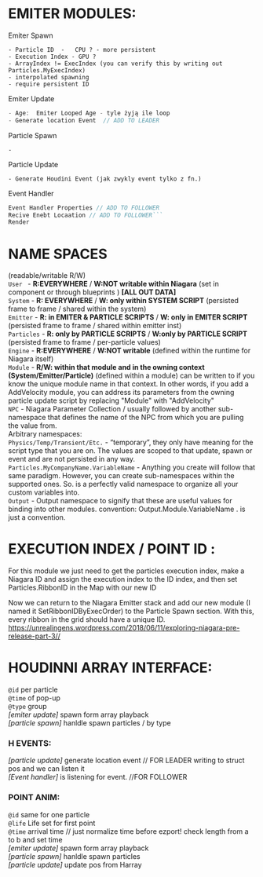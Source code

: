 # EMITER MODULES:
Emiter Spawn
``` 
- Particle ID  -   CPU ? - more persistent
- Execution Index - GPU ?
- ArrayIndex != ExecIndex (you can verify this by writing out Particles.MyExecIndex)
- interpolated spawning 
- require persistent ID
```
Emiter Update
```cpp
- Age:  Emiter Looped Age - tyle żyją ile loop
- Generate location Event  // ADD TO LEADER
```
Particle Spawn
```
-
```
Particle Update
```
- Generate Houdini Event (jak zwykly event tylko z fn.)

```
Event Handler
```cpp
Event Handler Properties // ADD TO FOLLOWER 
Recive Enebt Locaation // ADD TO FOLLOWER```
Render
```

# NAME SPACES  
(readable/writable  R/W)  
`User ` - **R:EVERYWHERE** / **W:NOT writable within Niagara** (set in component or through blueprints ) **[ALL OUT DATA]**   
`System` - **R: EVERYWHERE** / **W: only within SYSTEM SCRIPT** (persisted frame to frame / shared within the system)    
`Emitter` - **R: in EMITER & PARTICLE SCRIPTS** / **W: only in EMITER SCRIPT** (persisted frame to frame / shared within emitter inst)     
`Particles` - **R:  only by PARTICLE SCRIPTS** / **W:only by PARTICLE SCRIPT** (persisted frame to frame / per-particle values)    
`Engine` - **R:EVERYWHERE** / **W:NOT writable**  (defined within the runtime for Niagara itself)  
`Module` - **R/W: within that module and in the owning context (System/Emitter/Particle)** (defined within a module) can be written to if you know the unique module name in that context. In other words, if you add a AddVelocity module, you can address its parameters from the owning particle update script by replacing "Module" with "AddVelocity"    
`NPC` - Niagara Parameter Collection / usually followed by another sub-namespace that defines the name of the NPC from which you are pulling the value from.  
Arbitrary namespaces:  
`Physics/Temp/Transient/Etc.` - “temporary”, they only have meaning for the script type that you are on. The values are scoped to that update, spawn or event and are not persisted in any way.  
`Particles.MyCompanyName.VariableName` - Anything you create will follow that same paradigm. However, you can create sub-namespaces within the supported ones. So. is a perfectly valid namespace to organize all your custom variables into.  
`Output` - Output namespace to signify that these are useful values for binding into other modules. convention: Output.Module.VariableName . is just a convention.    

# EXECUTION INDEX / POINT ID :
For this module we just need to get the particles execution index, make a Niagara ID and assign the execution index to the ID index, and then set Particles.RibbonID in the Map with our new ID

Now we can return to the Niagara Emitter stack and add our new module (I named it SetRibbonIDByExecOrder) to the Particle Spawn section. With this, every ribbon in the grid should have a unique ID.
https://unrealingens.wordpress.com/2018/06/11/exploring-niagara-pre-release-part-3//

# HOUDINNI ARRAY INTERFACE: 
`@id`  per particle  
`@time` of pop-up  
`@type` group   
*[emiter update]* spawn form array playback   
*[particle spawn]* hanldle spawn particles / by type   
### H EVENTS:   
*[particle update]* generate location event  // FOR LEADER  writing to struct pos and we can listen it    
*[Event handler]* is listening for event. //FOR FOLLOWER  

### POINT ANIM:

`@id` same for one particle   
`@life` Life set for first point    
`@time` arrival time // just normalize time before ezport!  check length from a to b and set time    
*[emiter update]* spawn form array playback    
*[particle spawn]* hanldle spawn particles  
*[particle update]* update pos from Harray  
